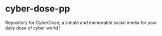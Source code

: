 # cyber-dose-pp
Repository for CyberDose, a simple and memorable social media for your daily dose of cyber world !
